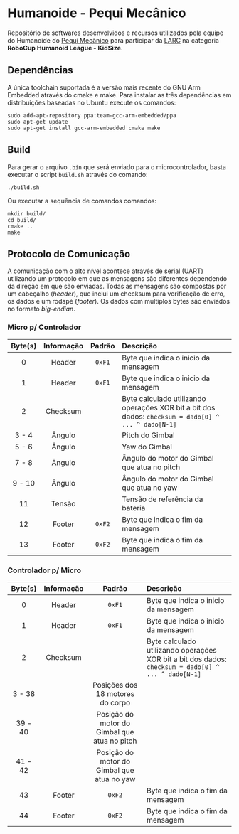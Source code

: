 # Humanoide - Pequi Mecânico

Repositório de softwares desenvolvidos e recursos utilizados pela equipe do Humanoide do [Pequi Mecânico](https://pequimecanico.com/) para participar da [LARC](http://www.cbrobotica.org/) na categoria **RoboCup Humanoid League - KidSize**.

## Dependências

A única toolchain suportada é a versão mais recente do GNU Arm Embedded através do cmake e make. Para instalar as três dependências em distribuições baseadas no Ubuntu execute os comandos:

```
sudo add-apt-repository ppa:team-gcc-arm-embedded/ppa
sudo apt-get update
sudo apt-get install gcc-arm-embedded cmake make
```

## Build

Para gerar o arquivo `.bin` que será enviado para o microcontrolador, basta executar o script `build.sh` através do comando:

```
./build.sh
```

Ou executar a sequência de comandos comandos:

```
mkdir build/
cd build/
cmake ..
make
```

## Protocolo de Comunicação

A comunicação com o alto nível acontece através de serial (UART) utilizando um protocolo em que as mensagens são diferentes dependendo da direção em que são enviadas. Todas as mensagens são compostas por um cabeçalho (*header*), que inclui um checksum para verificação de erro, os dados e um rodapé (*footer*). Os dados com multiplos bytes são enviados no formato *big-endian*.

### Micro p/ Controlador

| Byte(s) | Informação | Padrão | Descrição |
|:---:|:---:|:---:|:---|
| 0 | Header | `0xF1` | Byte que indica o inicio da mensagem |
| 1 | Header | `0xF1` | Byte que indica o inicio da mensagem |
| 2 | Checksum | | Byte calculado utilizando operações XOR bit a bit dos dados: `checksum = dado[0] ^ ... ^ dado[N-1]` |
| 3 - 4 | Ângulo | | Pitch do Gimbal |
| 5 - 6 | Ângulo | | Yaw do Gimbal |
| 7 - 8 | Ângulo | | Ângulo do motor do Gimbal que atua no pitch |
| 9 - 10 | Ângulo | | Ângulo do motor do Gimbal que atua no yaw |
| 11 | Tensão | | Tensão de referẽncia da bateria |
| 12 | Footer | `0xF2` | Byte que indica o fim da mensagem |
| 13 | Footer | `0xF2` | Byte que indica o fim da mensagem |

### Controlador p/ Micro

| Byte(s) | Informação | Padrão | Descrição |
|:---:|:---:|:---:|:---|
| 0 | Header | `0xF1` | Byte que indica o inicio da mensagem |
| 1 | Header | `0xF1` | Byte que indica o inicio da mensagem |
| 2 | Checksum | | Byte calculado utilizando operações XOR bit a bit dos dados: `checksum = dado[0] ^ ... ^ dado[N-1]` |
| 3 - 38 | | Posições dos 18 motores do corpo |
| 39 - 40 | | Posição do motor do Gimbal que atua no pitch |
| 41 - 42 | | Posição do motor do Gimbal que atua no yaw |
| 43 | Footer | `0xF2` | Byte que indica o fim da mensagem |
| 44 | Footer | `0xF2` | Byte que indica o fim da mensagem |
